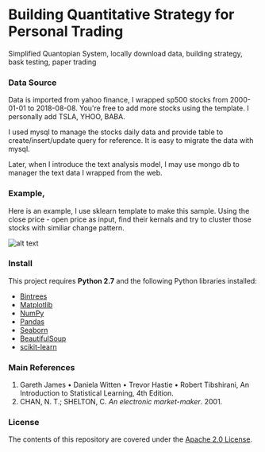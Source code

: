 Building Quantitative Strategy for Personal Trading
==================
  
Simplified Quantopian System, locally download data, building strategy, bask testing, paper trading


### Data Source

Data is imported from yahoo finance, I wrapped sp500 stocks from 2000-01-01 to 2018-08-08. You're free to add more stocks using the template. I personally add TSLA, YHOO, BABA.

I used mysql to manage the stocks daily data and provide table to create/insert/update query for reference.
It is easy to migrate the data with mysql. 

Later, when I introduce the text analysis model, I may use mongo db to manager the text data I wrapped from the web.



### Example,
Here is an example, I use sklearn template to make this sample. Using the close price - open price as input, find their kernals and try to cluster those stocks with similiar change pattern.  

![alt text](https://lh3.googleusercontent.com/-6E-nUmRvrBI/W331bA8byHI/AAAAAAAA_dM/2JORMapWoyg76qIOqTJ3Ed9lW8wiJKoKwCL0BGAs/w530-d-h405-n-rw/download.png)

 
 
### Install
This project requires **Python 2.7** and the following Python libraries installed:

- [Bintrees](https://pypi.python.org/pypi/bintrees/2.0.2)
- [Matplotlib](http://matplotlib.org/)
- [NumPy](http://www.numpy.org/)
- [Pandas](http://pandas.pydata.org)
- [Seaborn](https://web.stanford.edu/~mwaskom/software/seaborn/)
- [BeautifulSoup](https://pypi.python.org/pypi/beautifulsoup4)
- [scikit-learn](https://pypi.org/project/scikit-learn/) 
 


 
### Main References
1. Gareth James • Daniela Witten • Trevor Hastie • Robert Tibshirani, An Introduction to
Statistical Learning, 4th Edition.
2. CHAN, N. T.; SHELTON, C. *An electronic market-maker*. 2001.

### License
The contents of this repository are covered under the [Apache 2.0 License](LICENSE.md).   
